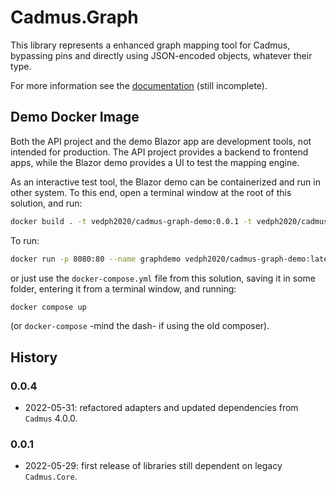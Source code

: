 # Cadmus.Graph

This library represents a enhanced graph mapping tool for Cadmus, bypassing pins and directly using JSON-encoded objects, whatever their type.

For more information see the [documentation](docs/index.md) (still incomplete).

## Demo Docker Image

Both the API project and the demo Blazor app are development tools, not intended for production. The API project provides a backend to frontend apps, while the Blazor demo provides a UI to test the mapping engine.

As an interactive test tool, the Blazor demo can be containerized and run in other system. To this end, open a terminal window at the root of this solution, and run:

```bash
docker build . -t vedph2020/cadmus-graph-demo:0.0.1 -t vedph2020/cadmus-graph-demo:latest
```

To run:

```bash
docker run -p 8080:80 --name graphdemo vedph2020/cadmus-graph-demo:latest
```

or just use the `docker-compose.yml` file from this solution, saving it in some folder, entering it from a terminal window, and running:

```bash
docker compose up
```

(or `docker-compose` -mind the dash- if using the old composer).

## History

### 0.0.4

- 2022-05-31: refactored adapters and updated dependencies from `Cadmus` 4.0.0.

### 0.0.1

- 2022-05-29: first release of libraries still dependent on legacy `Cadmus.Core`.
